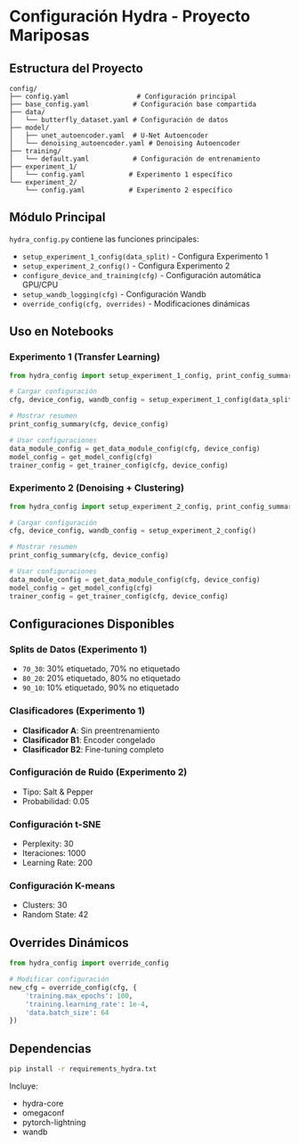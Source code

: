 # Configuración Hydra - Proyecto Mariposas

## Estructura del Proyecto

```
config/
├── config.yaml                 # Configuración principal
├── base_config.yaml           # Configuración base compartida
├── data/
│   └── butterfly_dataset.yaml # Configuración de datos
├── model/
│   ├── unet_autoencoder.yaml  # U-Net Autoencoder
│   └── denoising_autoencoder.yaml # Denoising Autoencoder
├── training/
│   └── default.yaml           # Configuración de entrenamiento
├── experiment_1/
│   └── config.yaml           # Experimento 1 específico
└── experiment_2/
    └── config.yaml           # Experimento 2 específico
```

## Módulo Principal

`hydra_config.py` contiene las funciones principales:

- `setup_experiment_1_config(data_split)` - Configura Experimento 1
- `setup_experiment_2_config()` - Configura Experimento 2
- `configure_device_and_training(cfg)` - Configuración automática GPU/CPU
- `setup_wandb_logging(cfg)` - Configuración Wandb
- `override_config(cfg, overrides)` - Modificaciones dinámicas

## Uso en Notebooks

### Experimento 1 (Transfer Learning)

```python
from hydra_config import setup_experiment_1_config, print_config_summary

# Cargar configuración
cfg, device_config, wandb_config = setup_experiment_1_config(data_split="70_30")

# Mostrar resumen
print_config_summary(cfg, device_config)

# Usar configuraciones
data_module_config = get_data_module_config(cfg, device_config)
model_config = get_model_config(cfg)
trainer_config = get_trainer_config(cfg, device_config)
```

### Experimento 2 (Denoising + Clustering)

```python
from hydra_config import setup_experiment_2_config, print_config_summary

# Cargar configuración
cfg, device_config, wandb_config = setup_experiment_2_config()

# Mostrar resumen
print_config_summary(cfg, device_config)

# Usar configuraciones
data_module_config = get_data_module_config(cfg, device_config)
model_config = get_model_config(cfg)
trainer_config = get_trainer_config(cfg, device_config)
```

## Configuraciones Disponibles

### Splits de Datos (Experimento 1)
- `70_30`: 30% etiquetado, 70% no etiquetado
- `80_20`: 20% etiquetado, 80% no etiquetado  
- `90_10`: 10% etiquetado, 90% no etiquetado

### Clasificadores (Experimento 1)
- **Clasificador A**: Sin preentrenamiento
- **Clasificador B1**: Encoder congelado
- **Clasificador B2**: Fine-tuning completo

### Configuración de Ruido (Experimento 2)
- Tipo: Salt & Pepper
- Probabilidad: 0.05

### Configuración t-SNE
- Perplexity: 30
- Iteraciones: 1000
- Learning Rate: 200

### Configuración K-means
- Clusters: 30
- Random State: 42

## Overrides Dinámicos

```python
from hydra_config import override_config

# Modificar configuración
new_cfg = override_config(cfg, {
    'training.max_epochs': 100,
    'training.learning_rate': 1e-4,
    'data.batch_size': 64
})
```

## Dependencias

```bash
pip install -r requirements_hydra.txt
```

Incluye:
- hydra-core
- omegaconf
- pytorch-lightning
- wandb 